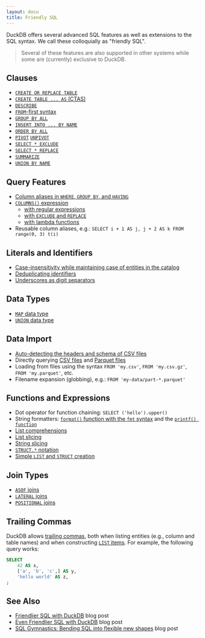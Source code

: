 ```yaml
---
layout: docu
title: Friendly SQL
---
```


DuckDB offers several advanced SQL features as well as extensions to the SQL syntax. We call these colloquially as "friendly SQL".

> Several of these features are also supported in other systems while some are (currently) exclusive to DuckDB.

## Clauses

* [`CREATE OR REPLACE TABLE`](../../sql/statements/create_table#create-or-replace)
* [`CREATE TABLE ... AS` (CTAS)](../../sql/statements/create_table#create-table--as-ctas)
* [`DESCRIBE`](../meta/describe)
* [`FROM`-first syntax](/2023/08/23/even-friendlier-sql#from-first-in-select-statements)
* [`GROUP BY ALL`](../../sql/query_syntax/groupby#group-by-all)
* [`INSERT INTO ... BY NAME`](../../sql/statements/insert#insert-into--by-name)
* [`ORDER BY ALL`](../../sql/query_syntax/orderby#order-by-all)
* [`PIVOT`](../../sql/statements/pivot) [`UNPIVOT`](../../sql/statements/unpivot)
* [`SELECT * EXCLUDE`](../../sql/expressions/star#exclude-clause)
* [`SELECT * REPLACE`](../../sql/expressions/star#replace-clause)
* [`SUMMARIZE`](../meta/summarize)
* [`UNION BY NAME`](../../sql/query_syntax/setops#union-all-by-name)

## Query Features

* [Column aliases in `WHERE`, `GROUP BY`, and `HAVING`](/2022/05/04/friendlier-sql#column-aliases-in-where--group-by--having)
* [`COLUMNS()` expression](../../sql/expressions/star#columns-expression)
    * [with regular expressions](/2023/08/23/even-friendlier-sql#columns-with-regular-expressions)
    * [with `EXCLUDE` and `REPLACE`](/2023/08/23/even-friendlier-sql#columns-with-exclude-and-replace)
    * [with lambda functions](/2023/08/23/even-friendlier-sql#columns-with-lambda-functions)
* Reusable column aliases, e.g.: `SELECT i + 1 AS j, j + 2 AS k FROM range(0, 3) t(i)`

## Literals and Identifiers

* [Case-insensitivity while maintaining case of entities in the catalog](../../sql/keywords_and_identifiers#case-sensitivity-of-identifiers)
* [Deduplicating identifiers](../../sql/keywords_and_identifiers#deduplicating-identifiers)
* [Underscores as digit separators](../../sql/keywords_and_identifiers#numeric-literals)

## Data Types

* [`MAP` data type](../../sql/data_types/map)
* [`UNION` data type](../../sql/data_types/union)

## Data Import

* [Auto-detecting the headers and schema of CSV files](../../data//csv/auto_detection)
* Directly querying [CSV files](../../data/csv) and [Parquet files](../../data/parquet)
* Loading from files using the syntax `FROM 'my.csv'`, `FROM 'my.csv.gz'`, `FROM 'my.parquet'`, etc.
* Filename expansion (globbing), e.g.: `FROM 'my-data/part-*.parquet'`

## Functions and Expressions

* Dot operator for function chaining: `SELECT ('hello').upper()`
* String formatters: [`format()` function with the `fmt` syntax](../../sql/functions/char#fmt-syntax) and the [`printf() function`](../../sql/functions/char#printf-syntax)
* [List comprehensions](/2023/08/23/even-friendlier-sql#list-comprehensions)
* [List slicing](/2022/05/04/friendlier-sql#string-slicing)
* [String slicing](/2022/05/04/friendlier-sql#string-slicing)
* [`STRUCT.*` notation](/2022/05/04/friendlier-sql#struct-dot-notation)
* [Simple `LIST` and `STRUCT` creation](/2022/05/04/friendlier-sql#simple-list-and-struct-creation)

## Join Types

* [`ASOF` joins](../../sql/query_syntax/from#as-of-joins)
* [`LATERAL` joins](../../sql/query_syntax/from#lateral-joins)
* [`POSITIONAL` joins](../../sql/query_syntax/from#positional-joins)

## Trailing Commas

DuckDB allows [trailing commas](https://developer.mozilla.org/en-US/docs/Web/JavaScript/Reference/Trailing_commas), both when listing entities (e.g., column and table names) and when constructing [`LIST` items](../../sql/data_types/list#creating-lists). For example, the following query works:

```sql
SELECT
    42 AS x,
    ['a', 'b', 'c',] AS y,
    'hello world' AS z,
;
```

## See Also

* [Friendlier SQL with DuckDB](/2022/05/04/friendlier-sql) blog post
* [Even Friendlier SQL with DuckDB](/2023/08/23/even-friendlier-sql) blog post
* [SQL Gymnastics: Bending SQL into flexible new shapes](/2024/03/01/sql-gymnastics) blog post
